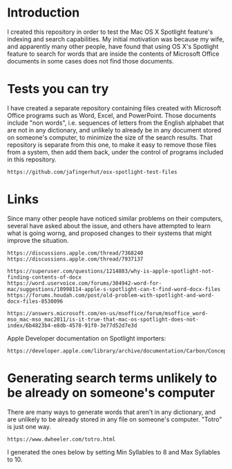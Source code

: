 # Introduction

I created this repository in order to test the Mac OS X Spotlight
feature's indexing and search capabilities.  My initial motivation was
because my wife, and apparently many other people, have found that
using OS X's Spotlight feature to search for words that are inside the
contents of Microsoft Office documents in some cases does not find
those documents.


# Tests you can try

I have created a separate repository containing files created with
Microsoft Office programs such as Word, Excel, and PowerPoint.  Those
documents include "non words", i.e. sequences of letters from the
English alphabet that are not in any dictionary, and unlikely to
already be in any document stored on someone's computer, to minimize
the size of the search results.  That repository is separate from this
one, to make it easy to remove those files from a system, then add
them back, under the control of programs included in this repository.

    https://github.com/jafingerhut/osx-spotlight-test-files


# Links

Since many other people have noticed similar problems on their
computers, several have asked about the issue, and others have
attempted to learn what is going worng, and proposed changes to their
systems that might improve the situation.

    https://discussions.apple.com/thread/7368240
    https://discussions.apple.com/thread/7937137

    https://superuser.com/questions/1214883/why-is-apple-spotlight-not-finding-contents-of-docx
    https://word.uservoice.com/forums/304942-word-for-mac/suggestions/10998114-apple-s-spotlight-can-t-find-word-docx-files
    https://forums.houdah.com/post/old-problem-with-spotlight-and-word-docx-files-8530096

    https://answers.microsoft.com/en-us/msoffice/forum/msoffice_word-mso_mac-mso_mac2011/is-it-true-that-mac-os-spotlight-does-not-index/6b4823b4-e8db-4578-91f0-3e77d52d7e3d

Apple Developer documentation on Spotlight importers:

    https://developer.apple.com/library/archive/documentation/Carbon/Conceptual/MDImporters/MDImporters.html


# Generating search terms unlikely to be already on someone's computer

There are many ways to generate words that aren't in any dictionary,
and are unlikely to be already stored in any file on someone's
computer.  "Totro" is just one way.

    https://www.dwheeler.com/totro.html

I generated the ones below by setting Min Syllables to 8 and Max
Syllables to 10.
